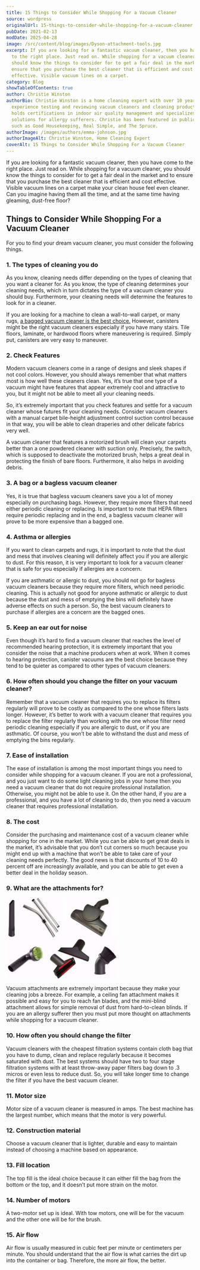 ```yaml
---
title: 15 Things to Consider While Shopping For a Vacuum Cleaner
source: wordpress
originalUrl: 15-things-to-consider-while-shopping-for-a-vacuum-cleaner
pubDate: 2021-02-13
modDate: 2025-04-28
image: /src/content/blog/images/Dyson-attachment-tools.jpg
excerpt: If you are looking for a fantastic vacuum cleaner, then you have come
  to the right place. Just read on. While shopping for a vacuum cleaner, you
  should know the things to consider for to get a fair deal in the market and to
  ensure that you purchase the best cleaner that is efficient and cost
  effective. Visible vacuum lines on a carpet.
category: Blog
showTableOfContents: true
author: Christie Winston
authorBio: Christie Winston is a home cleaning expert with over 10 years of
  experience testing and reviewing vacuum cleaners and cleaning products. She
  holds certifications in indoor air quality management and specializes in
  solutions for allergy sufferers. Christie has been featured in publications
  such as Good Housekeeping, Real Simple, and The Spruce.
authorImage: /images/authors/emma-johnson.jpg
authorImageAlt: Christie Winston, Home Cleaning Expert
coverAlt: 15 Things to Consider While Shopping For a Vacuum Cleaner
---
```

If you are looking for a fantastic vacuum cleaner, then you have come to the right place. Just read on. While shopping for a vacuum cleaner, you should know the things to consider for to get a fair deal in the market and to ensure that you purchase the best cleaner that is efficient and cost effective. Visible vacuum lines on a carpet make your clean house feel even cleaner. Can you imagine having them all the time, and at the same time having gleaming, dust-free floor?

## Things to Consider While Shopping For a Vacuum Cleaner

For you to find your dream vacuum cleaner, you must consider the following things.

### **1. The types of cleaning you do**

As you know, cleaning needs differ depending on the types of cleaning that you want a cleaner for. As you know, the type of cleaning determines your cleaning needs, which in turn dictates the type of a vacuum cleaner you should buy. Furthermore, your cleaning needs will determine the features to look for in a cleaner.

If you are looking for a machine to clean a wall-to-wall carpet, or many rugs, [a bagged vacuum cleaner is the best choice.](https://www.bestofvacuum.com/best-bagged-vacuum/) However, canisters might be the right vacuum cleaners especially if you have many stairs. Tile floors, laminate, or hardwood floors where maneuvering is required. Simply put, canisters are very easy to maneuver.

### **2. Check Features**

Modern vacuum cleaners come in a range of designs and sleek shapes if not cool colors. However, you should always remember that what matters most is how well these cleaners clean. Yes, it’s true that one type of a vacuum might have features that appear extremely cool and attractive to you, but it might not be able to meet all your cleaning needs.

So, it’s extremely important that you check features and settle for a vacuum cleaner whose futures fit your cleaning needs. Consider vacuum cleaners with a manual carpet bile-height adjustment control suction control because in that way, you will be able to clean draperies and other delicate fabrics very well.

A vacuum cleaner that features a motorized brush will clean your carpets better than a one powdered cleaner with suction only. Precisely, the switch, which is supposed to deactivate the motorized brush, helps a great deal in protecting the finish of bare floors. Furthermore, it also helps in avoiding debris.

### **3. A bag or a bagless vacuum cleaner**

Yes, it is true that bagless vacuum cleaners save you a lot of money especially on purchasing bags. However, they require more filters that need either periodic cleaning or replacing. Is important to note that HEPA filters require periodic replacing and in the end, a bagless vacuum cleaner will prove to be more expensive than a bagged one.

### **4. Asthma or allergies**

If you want to clean carpets and rugs, it is important to note that the dust and mess that involves cleaning will definitely affect you if you are allergic to dust. For this reason, it is very important to look for a vacuum cleaner that is safe for you especially if allergies are a concern.

If you are asthmatic or allergic to dust, you should not go for bagless vacuum cleaners because they require more filters, which need periodic cleaning. This is actually not good for anyone asthmatic or allergic to dust because the dust and mess of emptying the bins will definitely have adverse effects on such a person. So, the best vacuum cleaners to purchase if allergies are a concern are the bagged ones.

### **5. Keep an ear out for noise**

Even though it’s hard to find a vacuum cleaner that reaches the level of recommended hearing protection, it is extremely important that you consider the noise that a machine producers when at work. When it comes to hearing protection, canister vacuums are the best choice because they tend to be quieter as compared to other types of vacuum cleaners.

### **6. How often should you change the filter on your vacuum cleaner?**

Remember that a vacuum cleaner that requires you to replace its filters regularly will prove to be costly as compared to the one whose filters lasts longer. However, it’s better to work with a vacuum cleaner that requires you to replace the filter regularly than working with the one whose filter need periodic cleaning especially if you are allergic to dust, or if you are asthmatic. Of course, you won’t be able to withstand the dust and mess of emptying the bins regularly.

### **7. Ease of installation**

The ease of installation is among the most important things you need to consider while shopping for a vacuum cleaner. If you are not a professional, and you just want to do some light cleaning jobs in your home then you need a vacuum cleaner that do not require professional installation. Otherwise, you might not be able to use it. On the other hand, if you are a professional, and you have a lot of cleaning to do, then you need a vacuum cleaner that requires professional installation.

### **8. The cost**

Consider the purchasing and maintenance cost of a vacuum cleaner while shopping for one in the market. While you can be able to get great deals in the market, it’s advisable that you don’t cut corners so much because you might end up with a machine that won’t be able to take care of your cleaning needs perfectly. The good news is that discounts of 10 to 40 percent off are increasingly available, and you can be able to get even a better deal in the holiday season.

### **9. What are the attachments for?**

![](/src/content/blog/images/vacuum-attachment.jpg)

Vacuum attachments are extremely important because they make your cleaning jobs a breeze. For example, a ceiling fan attachment makes it possible and easy for you to reach fan blades, and the mini-blind attachment allows for simple removal of dust from hard-to-clean blinds. If you are an allergy sufferer then you must put more thought on attachments while shopping for a vacuum cleaner.

### **10. How often you should change the filter**

Vacuum cleaners with the cheapest filtration systems contain cloth bag that you have to dump, clean and replace regularly because it becomes saturated with dust. The best systems should have two to four stage filtration systems with at least throw-away paper filters bag down to .3 micros or even less to reduce dust. So, you will take longer time to change the filter if you have the best vacuum cleaner.

### **11. Motor size**

Motor size of a vacuum cleaner is measured in amps. The best machine has the largest number, which means that the motor is very powerful.

### **12. Construction material**

Choose a vacuum cleaner that is lighter, durable and easy to maintain instead of choosing a machine based on appearance.

### **13. Fill location**

The top fill is the ideal choice because it can either fill the bag from the bottom or the top, and it doesn’t put more strain on the motor.

### **14. Number of motors**

A two-motor set up is ideal. With tow motors, one will be for the vacuum and the other one will be for the brush.

### **15. Air flow**

Air flow is usually measured in cubic feet per minute or centimeters per minute. You should understand that the air flow is what carries the dirt up into the container or bag. Therefore, the more air flow, the better.

